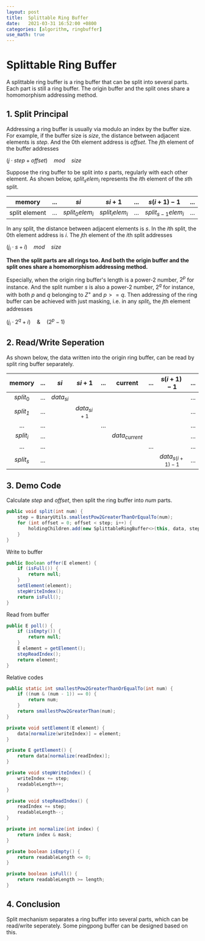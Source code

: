 ```yaml
---
layout: post
title:  Splittable Ring Buffer
date:   2021-03-31 16:52:00 +0800
categories: [algorithm, ringbuffer]
use_math: true
---
```


# Splittable Ring Buffer

A splittable ring buffer is a ring buffer that can be split into several parts. Each part is still a ring buffer. The origin buffer and the split ones share a homomorphism addressing method.

## 1. Split Principal

Addressing a ring buffer is usually via modulo an index by the buffer size. For example, if the buffer size is $size$, the distance between adjacent elements is $step$. And the $0$th element address is $offset$. The $j$th element of the buffer addresses

$(j \cdot step + offset) \quad mod \quad size \tag{1.1}$

Suppose the ring buffer to be split into $s$ parts, regularly with each other element. As shown below, $split_s elem_i$ represents the $i$th element of the $s$th split.

| memory        | ...  | $si$             | $si+1$           | ...  | $s(i+1)-1$           | ...  |
| ------------- | ---- | ---------------- | ---------------- | ---- | -------------------- | ---- |
| split element | ...  | $split_0 elem_i$ | $split_i elem_i$ | ...  | $split_{s-1} elem_i$ | ...  |

In any split, the distance between adjacent elements is $s$. In the $i$th split, the $0$th element address is $i$. The $j$th element of the $i$th split addresses

$(j_i \cdot s + i) \quad mod \quad size \tag{1.2}$

**Then the split parts are all rings too. And both the origin buffer and the split ones share a homomorphism addressing method.**

Especially, when the origin ring buffer's length is a power-2 number, $2^p$ for instance. And the split number *s* is also a power-2 number,  $2^q$ for instance, with both $p$ and $q$ belonging to $Z^+$ and $p >= q$. Then addressing of the ring buffer can be achieved with just masking,  i.e. in any $split_i$, the $j$th element addresses

 $(j_i \cdot 2^q + i) \quad \& \quad (2^p-1) \tag{1.3}$

## 2. Read/Write Seperation

As shown below, the data written into the origin ring buffer, can be read by split ring buffer separately.

|   memory​    | ...  |    $si$     |    $si+1$     | ...  |     current      | ...  |    $s(i+1)-1$     | ...  |
| :---------: | :--: | :---------: | :-----------: | :--: | :--------------: | :--: | :---------------: | :--: |
|  $split_0$  | ...  | $data_{si}$ |               |      |                  |      |                   | ...  |
| *$split_1$* | ...  |             | $data_{si+1}$ |      |                  |      |                   | ...  |
|     ...     | ...  |             |               | ...  |                  |      |                   | ...  |
|  $split_i$  | ...  |             |               |      | $data_{current}$ |      |                   | ...  |
|     ...     | ...  |             |               |      |                  | ...  |                   | ...  |
|  $split_s$  | ...  |             |               |      |                  |      | $data_{s(i+1)-1}$ | ...  |

## 3. Demo Code

Calculate *step* and *offset*, then split the ring buffer into *num* parts.

```java
public void split(int num) {
    step = BinaryUtils.smallestPow2GreaterThanOrEqualTo(num);
    for (int offset = 0; offset < step; i++) {
        holdingChildren.add(new SplittableRingBuffer<>(this, data, step, offset, IO_TYPE.WO));
    }
}
```

Write to buffer

```java
public Boolean offer(E element) {
    if (isFull()) {
        return null;
    }
    setElement(element);
    stepWriteIndex();
    return isFull();
}
```

Read from buffer

```java
public E poll() {
    if (isEmpty()) {
        return null;
    }
    E element = getElement();
    stepReadIndex();
    return element;
}
```

Relative codes

```java
public static int smallestPow2GreaterThanOrEqualTo(int num) {
    if ((num & (num - 1)) == 0) {
        return num;
    }
    return smallestPow2GreaterThan(num);
}

private void setElement(E element) {
    data[normalize(writeIndex)] = element;
}

private E getElement() {
    return data[normalize(readIndex)];
}

private void stepWriteIndex() {
    writeIndex += step;
    readableLength++;
}

private void stepReadIndex() {
    readIndex += step;
    readableLength--;
}

private int normalize(int index) {
    return index & mask;
}

private boolean isEmpty() {
    return readableLength <= 0;
}

private boolean isFull() {
    return readableLength >= length;
}
```

## 4. Conclusion

Split mechanism separates a ring buffer into several parts, which can be read/write seperately. Some pingpong buffer can be designed based on this.

